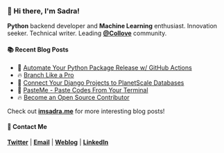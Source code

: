 ### :wave: Hi there, I'm Sadra!
__Python__ backend developer and __Machine Learning__ enthusiast. Innovation seeker. Technical writer. Leading [__@Collove__](https://github.com/collove) community.
  
#### :books: Recent Blog Posts
<!-- BLOGPOSTS:START -->
 - 🚀 [Automate Your Python Package Release w/ GitHub Actions](https://imsadra.me/automate-your-python-package-release-w-github-actions)
 - 🔥 [Branch Like a Pro](https://imsadra.me/branch-like-a-pro)
 - 💯 [Connect Your Django Projects to PlanetScale Databases](https://imsadra.me/connect-your-django-projects-to-planetscale-databases)
 - 🚀 [PasteMe - Paste Codes From Your Terminal](https://imsadra.me/pasteme-paste-codes-from-your-terminal)
 - 🔥 [Become an Open Source Contributor](https://imsadra.me/become-an-open-source-contributor)<!-- BLOGPOSTS:END -->

Check out [__imsadra.me__](https://imsadra.me) for more interesting blog posts!

#### :call_me_hand: Contact Me
[__Twitter__](https://twitter.com/lnxpylnxpy) | [__Email__](mailto:lnxpylnxpy@gmail.com) | [__Weblog__](https://imsadra.me) | [__LinkedIn__](https://www.linkedin.com/in/sadra-yahyapour/)

